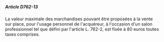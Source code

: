 ##### Article D762-13

La valeur maximale des marchandises pouvant être proposées à la vente sur place, pour l'usage personnel de l'acquéreur, à l'occasion d'un salon professionnel tel que défini par l'article L. 762-2, est fixée à 80 euros toutes taxes comprises.

